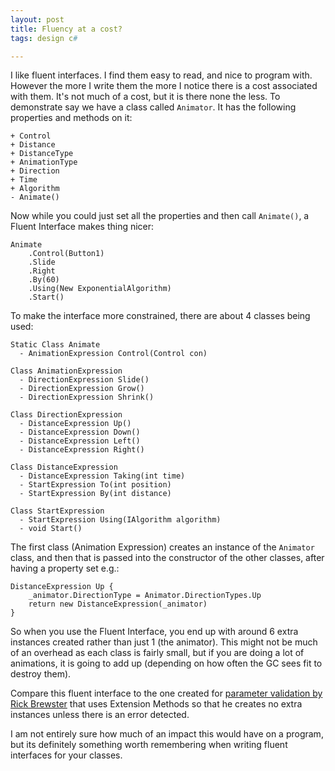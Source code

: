 ```yaml
---
layout: post
title: Fluency at a cost?
tags: design c#

---
```


I like fluent interfaces.  I find them easy to read, and nice to program with.  However the more I write them the more I notice there is a cost associated with them.  It's not much of a cost, but it is there none the less.  To demonstrate say we have a class called `Animator`.  It has the following properties and methods on it:

    + Control
    + Distance
    + DistanceType
    + AnimationType
    + Direction
    + Time
    + Algorithm
    - Animate()

Now while you could just set all the properties and then call `Animate()`, a Fluent Interface makes thing nicer:

    Animate
		.Control(Button1)
		.Slide
		.Right
		.By(60)
		.Using(New ExponentialAlgorithm)
		.Start()

To make the interface more constrained, there are about 4 classes being used:

    Static Class Animate
      - AnimationExpression Control(Control con)

    Class AnimationExpression
      - DirectionExpression Slide()
      - DirectionExpression Grow()
      - DirectionExpression Shrink()

    Class DirectionExpression
      - DistanceExpression Up()
      - DistanceExpression Down()
      - DistanceExpression Left()
      - DistanceExpression Right()

    Class DistanceExpression
      - DistanceExpression Taking(int time)
      - StartExpression To(int position)
      - StartExpression By(int distance)

    Class StartExpression
      - StartExpression Using(IAlgorithm algorithm)
      - void Start()

The first class (Animation Expression) creates an instance of the `Animator` class, and then that is passed into the constructor of the other classes, after having a property set e.g.:

    DistanceExpression Up {
        _animator.DirectionType = Animator.DirectionTypes.Up
        return new DistanceExpression(_animator)
    }

So when you use the Fluent Interface, you end up with around 6 extra instances created rather than just 1 (the animator).  This might not be much of an overhead as each class is fairly small, but if you are doing a lot of animations, it is going to add up (depending on how often the GC sees fit to destroy them).

Compare this fluent interface to the one created for [parameter validation by Rick Brewster][1] that uses Extension Methods so that he creates no extra instances unless there is an error detected.

I am not entirely sure how much of an impact this would have on a program, but its definitely something worth remembering when writing fluent interfaces for your classes.


[1]: http://blog.getpaint.net/2008/12/06/a-fluent-approach-to-c-parameter-validation/
